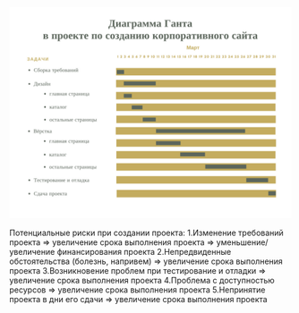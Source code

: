 ![alt text](https://github.com/ctel-prj-mng/1-gantt-60218-nastyandreeva/blob/master/Winslough%20Foundation'sAnnual%20Fundraiser%20(1).png)


Потенциальные риски при создании проекта: 
      1.Изменение требований проекта => увеличение срока выполнения проекта => уменьшение/увеличение финансирования проекта
      2.Непредвиденные обстоятельства (болезнь, напривем) => увеличение срока выполнения проекта
      3.Возникновение проблем при тестирование и отладки => увеличение срока выполнения проекта
      4.Проблема с доступностью ресурсов => увеличение срока выполнения проекта
      5.Непринятие проекта в дни его сдачи => увеличение срока выполнения проекта
